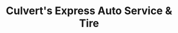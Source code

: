 ---
title: "Culvert's Express Auto Service & Tire"
url: /kansas-city/culverts-express-auto-service-and-tire/
shop: car repair
---
